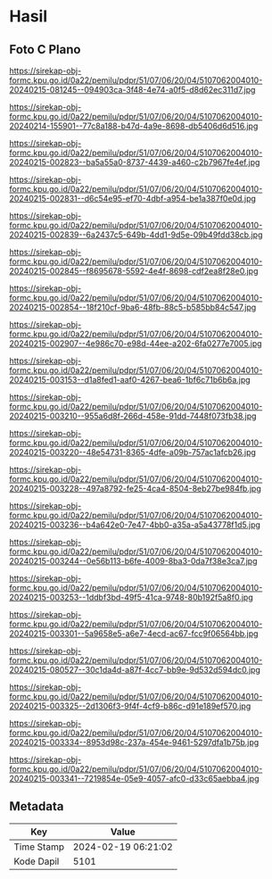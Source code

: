 # Hasil

## Foto C Plano

https://sirekap-obj-formc.kpu.go.id/0a22/pemilu/pdpr/51/07/06/20/04/5107062004010-20240215-081245--094903ca-3f48-4e74-a0f5-d8d62ec311d7.jpg

https://sirekap-obj-formc.kpu.go.id/0a22/pemilu/pdpr/51/07/06/20/04/5107062004010-20240214-155901--77c8a188-b47d-4a9e-8698-db5406d6d516.jpg

https://sirekap-obj-formc.kpu.go.id/0a22/pemilu/pdpr/51/07/06/20/04/5107062004010-20240215-002823--ba5a55a0-8737-4439-a460-c2b7967fe4ef.jpg

https://sirekap-obj-formc.kpu.go.id/0a22/pemilu/pdpr/51/07/06/20/04/5107062004010-20240215-002831--d6c54e95-ef70-4dbf-a954-be1a387f0e0d.jpg

https://sirekap-obj-formc.kpu.go.id/0a22/pemilu/pdpr/51/07/06/20/04/5107062004010-20240215-002839--6a2437c5-649b-4dd1-9d5e-09b49fdd38cb.jpg

https://sirekap-obj-formc.kpu.go.id/0a22/pemilu/pdpr/51/07/06/20/04/5107062004010-20240215-002845--f8695678-5592-4e4f-8698-cdf2ea8f28e0.jpg

https://sirekap-obj-formc.kpu.go.id/0a22/pemilu/pdpr/51/07/06/20/04/5107062004010-20240215-002854--18f210cf-9ba6-48fb-88c5-b585bb84c547.jpg

https://sirekap-obj-formc.kpu.go.id/0a22/pemilu/pdpr/51/07/06/20/04/5107062004010-20240215-002907--4e986c70-e98d-44ee-a202-6fa0277e7005.jpg

https://sirekap-obj-formc.kpu.go.id/0a22/pemilu/pdpr/51/07/06/20/04/5107062004010-20240215-003153--d1a8fed1-aaf0-4267-bea6-1bf6c71b6b6a.jpg

https://sirekap-obj-formc.kpu.go.id/0a22/pemilu/pdpr/51/07/06/20/04/5107062004010-20240215-003210--955a6d8f-266d-458e-91dd-7448f073fb38.jpg

https://sirekap-obj-formc.kpu.go.id/0a22/pemilu/pdpr/51/07/06/20/04/5107062004010-20240215-003220--48e54731-8365-4dfe-a09b-757ac1afcb26.jpg

https://sirekap-obj-formc.kpu.go.id/0a22/pemilu/pdpr/51/07/06/20/04/5107062004010-20240215-003228--497a8792-fe25-4ca4-8504-8eb27be984fb.jpg

https://sirekap-obj-formc.kpu.go.id/0a22/pemilu/pdpr/51/07/06/20/04/5107062004010-20240215-003236--b4a642e0-7e47-4bb0-a35a-a5a43778f1d5.jpg

https://sirekap-obj-formc.kpu.go.id/0a22/pemilu/pdpr/51/07/06/20/04/5107062004010-20240215-003244--0e56b113-b6fe-4009-8ba3-0da7f38e3ca7.jpg

https://sirekap-obj-formc.kpu.go.id/0a22/pemilu/pdpr/51/07/06/20/04/5107062004010-20240215-003253--1ddbf3bd-49f5-41ca-9748-80b192f5a8f0.jpg

https://sirekap-obj-formc.kpu.go.id/0a22/pemilu/pdpr/51/07/06/20/04/5107062004010-20240215-003301--5a9658e5-a6e7-4ecd-ac67-fcc9f06564bb.jpg

https://sirekap-obj-formc.kpu.go.id/0a22/pemilu/pdpr/51/07/06/20/04/5107062004010-20240215-080527--30c1da4d-a87f-4cc7-bb9e-9d532d594dc0.jpg

https://sirekap-obj-formc.kpu.go.id/0a22/pemilu/pdpr/51/07/06/20/04/5107062004010-20240215-003325--2d1306f3-9f4f-4cf9-b86c-d91e189ef570.jpg

https://sirekap-obj-formc.kpu.go.id/0a22/pemilu/pdpr/51/07/06/20/04/5107062004010-20240215-003334--8953d98c-237a-454e-9461-5297dfa1b75b.jpg

https://sirekap-obj-formc.kpu.go.id/0a22/pemilu/pdpr/51/07/06/20/04/5107062004010-20240215-003341--7219854e-05e9-4057-afc0-d33c65aebba4.jpg


## Metadata

| Key        | Value               |
| ---------- | ------------------- |
| Time Stamp | 2024-02-19 06:21:02 |
| Kode Dapil | 5101                |



